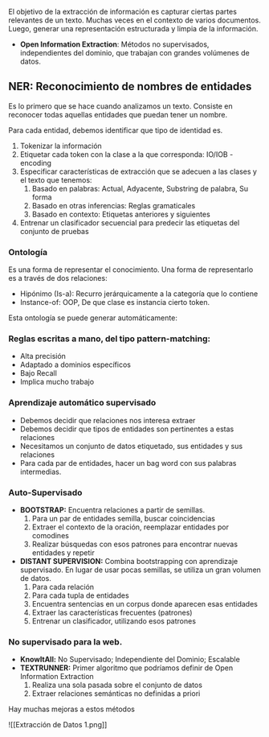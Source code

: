 El objetivo de la extracción de información es capturar ciertas partes relevantes de un texto. Muchas veces en el contexto de varios documentos. Luego, generar una representación estructurada y limpia de la información.

- **Open Information Extraction**: Métodos no supervisados, independientes del dominio, que trabajan con grandes volúmenes de datos.

## NER: Reconocimiento de nombres de entidades

Es lo primero que se hace cuando analizamos un texto. Consiste en reconocer todas aquellas entidades que puedan tener un nombre.

Para cada entidad, debemos identificar que tipo de identidad es.

1. Tokenizar la información
2. Etiquetar cada token con la clase a la que corresponda: IO/IOB - encoding
3. Especificar características de extracción que se adecuen a las clases y el texto que tenemos:
	1. Basado en palabras: Actual, Adyacente, Substring de palabra, Su forma
	2. Basado en otras inferencias: Reglas gramaticales
	3. Basado en contexto: Etiquetas anteriores y siguientes
4. Entrenar un clasificador secuencial para predecir las etiquetas del conjunto de pruebas

### Ontología

Es una forma de representar el conocimiento. Una forma de representarlo es a través de dos relaciones:

- Hipónimo (Is-a): Recurro jerárquicamente a la categoría que lo contiene
- Instance-of: OOP, De que clase es instancia cierto token.

Esta ontología se puede generar automáticamente:

### Reglas escritas a mano, del tipo pattern-matching:

- Alta precisión
- Adaptado a dominios específicos
- Bajo Recall
- Implica mucho trabajo

### Aprendizaje automático supervisado

- Debemos decidir que relaciones nos interesa extraer
- Debemos decidir que tipos de entidades son pertinentes a estas relaciones
- Necesitamos un conjunto de datos etiquetado, sus entidades y sus relaciones
- Para cada par de entidades, hacer un bag word con sus palabras intermedias.

### Auto-Supervisado

- **BOOTSTRAP:** Encuentra relaciones a partir de semillas.
	1. Para un par de entidades semilla, buscar coincidencias
	2. Extraer el contexto de la oración, reemplazar entidades por comodines
	3. Realizar búsquedas con esos patrones para encontrar nuevas entidades y repetir
- **DISTANT SUPERVISION:** Combina bootstrapping con aprendizaje supervisado. En lugar de usar pocas semillas, se utiliza un gran volumen de datos.
	1. Para cada relación
	2. Para cada tupla de entidades
	3. Encuentra sentencias en un corpus donde aparecen esas entidades
	4. Extraer las características frecuentes (patrones)
	5. Entrenar un clasificador, utilizando esos patrones

### No supervisado para la web.

- **KnowItAll:** No Supervisado; Independiente del Dominio; Escalable
- **TEXTRUNNER:** Primer algoritmo que podríamos definir de Open Information Extraction
	1. Realiza una sola pasada sobre el conjunto de datos
	2. Extraer relaciones semánticas no definidas a priori

Hay muchas mejoras a estos métodos

![[Extracción de Datos 1.png]]
